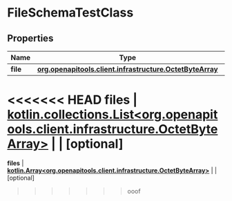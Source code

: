 
# FileSchemaTestClass

## Properties
Name | Type | Description | Notes
------------ | ------------- | ------------- | -------------
**file** | [**org.openapitools.client.infrastructure.OctetByteArray**](org.openapitools.client.infrastructure.OctetByteArray.md) |  |  [optional]
<<<<<<< HEAD
**files** | [**kotlin.collections.List&lt;org.openapitools.client.infrastructure.OctetByteArray&gt;**](org.openapitools.client.infrastructure.OctetByteArray.md) |  |  [optional]
=======
**files** | [**kotlin.Array&lt;org.openapitools.client.infrastructure.OctetByteArray&gt;**](org.openapitools.client.infrastructure.OctetByteArray.md) |  |  [optional]
>>>>>>> ooof



